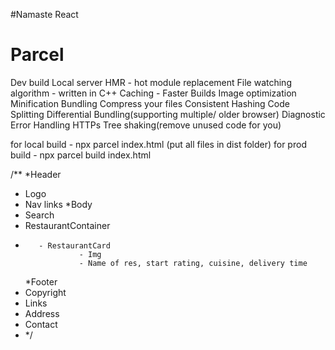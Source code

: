 #Namaste React

# Parcel

Dev build
Local server
HMR - hot module replacement
File watching algorithm - written in C++
Caching - Faster Builds
Image optimization
Minification
Bundling
Compress your files
Consistent Hashing
Code Splitting
Differential Bundling(supporting multiple/ older browser)
Diagnostic
Error Handling
HTTPs
Tree shaking(remove unused code for you)

for local build - npx parcel index.html (put all files in dist folder)
for prod build - npx parcel build index.html

/\*\*
\*Header

- Logo
- Nav links
  \*Body
- Search
- RestaurantContainer
-        - RestaurantCard
                  - Img
                  - Name of res, start rating, cuisine, delivery time
  \*Footer
- Copyright
- Links
- Address
- Contact
- \*/
